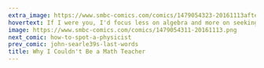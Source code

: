 ```yaml
---
extra_image: https://www.smbc-comics.com/comics/1479054323-20161113after.png
hovertext: If I were you, I'd focus less on algebra and more on seeking public office.
image: https://www.smbc-comics.com/comics/1479054311-20161113.png
next_comic: how-to-spot-a-physicist
prev_comic: john-searle39s-last-words
title: Why I Couldn't Be a Math Teacher
---
```


